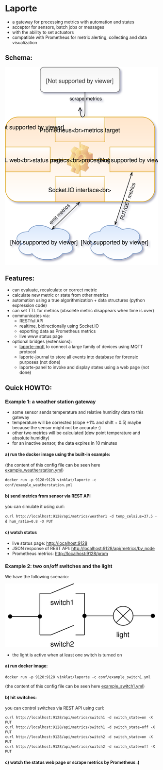 # Laporte

- a gateway for processing metrics with automation and states
- acceptor for sensors, batch jobs or messages
- with the ability to set actuators
- compatible with Prometheus for metric alerting, collecting and data visualization
 
## Schema:

![laporte schema](doc/laporte_schema.svg)

## Features:

 - can evaluate, recalculate or correct metric
 - calculate new metric or state from other metrics
 - automation using a true algorithmization + data structures (python expression code)
 - can set TTL for metrics (obsolete metric disappears when time is over)
 - communicates via:
    * RESTful API 
    * realtime, bidirectionally using Socket.IO
    * exporting data as Prometheus metrics
    * live www status page
 - optional bridges (extensions):
    * [laporte-mqtt](https://github.com/vinklat/laporte-mqtt) to connect a large family of devices using MQTT protocol
    * laporte-journal to store all events into database for forensic purposes (not done)
    * laporte-panel to invoke and display states using a web page (not done)

## Quick HOWTO:
### Example 1: a weather station gateway

 - some sensor sends temperature and relative humidity data to this gateway
 - temperature will be corrected (slope +1% and shift + 0.5) maybe because the sensor might not be accurate :)
 - other two metrics will be calculated (dew point temperature and absolute humidity)
 - for an inactive sensor, the data expires in 10 minutes

#### a) run the docker image using the built-in example:
(the content of this config file can be seen here [example_weatherstation.yml](conf/example_weatherstation.yml))

`docker run -p 9128:9128 vinklat/laporte -c conf/example_weatherstation.yml`

#### b) send metrics from sensor via REST API

you can simulate it using curl:  

`curl http://localhost:9128/api/metrics/weather1 -d temp_celsius=37.5 -d hum_ratio=0.8 -X PUT`

#### c) watch status
 - live status page: [http://localhost:9128](http://localhost:9128)
 - JSON response of REST API: [http://localhost:9128/api/metrics/by_node](http://localhost:9128/api/metrics/by_node)
 - Prometheus metrics: [http://localhost:9128/prom](http://localhost:9128/prom)

### Example 2: two on/off switches and the light

We have the following scenario:  

![laporte schema](doc/example_switch1.svg)

- the light is active when at least one switch is turned on

#### a) run docker image:
`docker run -p 9128:9128 vinklat/laporte -c conf/example_switch1.yml`

(the content of this config file can be seen here [example_switch1.yml](conf/example_switch1.yml))

#### b) hit switches:

you can control switches via REST API using curl:  

```
curl http://localhost:9128/api/metrics/switch1 -d switch_state=on -X PUT
curl http://localhost:9128/api/metrics/switch1 -d switch_state=off -X PUT
curl http://localhost:9128/api/metrics/switch2 -d switch_state=on -X PUT
curl http://localhost:9128/api/metrics/switch2 -d switch_state=off -X PUT
```
#### c) watch the status web page or scrape metrics by Prometheus :)
